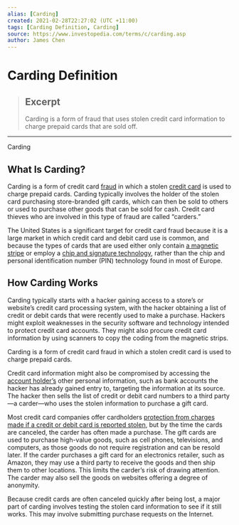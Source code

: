 ```yaml
---
alias: [Carding]
created: 2021-02-28T22:27:02 (UTC +11:00)
tags: [Carding Definition, Carding]
source: https://www.investopedia.com/terms/c/carding.asp
author: James Chen
---
```


# Carding Definition

> ## Excerpt
> Carding is a form of fraud that uses stolen credit card information to charge prepaid cards that are sold off.

---

Carding
## What Is Carding?

Carding is a form of credit card [fraud](https://www.investopedia.com/terms/f/fraud.asp) in which a stolen [credit card](https://www.investopedia.com/terms/c/creditcard.asp) is used to charge prepaid cards. Carding typically involves the holder of the stolen card purchasing store-branded gift cards, which can then be sold to others or used to purchase other goods that can be sold for cash. Credit card thieves who are involved in this type of fraud are called “carders.”

The United States is a significant target for credit card fraud because it is a large market in which credit card and debit card use is common, and because the types of cards that are used either only contain [a magnetic stripe](https://www.investopedia.com/terms/m/magnetic-stripe-card.asp) or employ a [chip and signature technology](https://www.investopedia.com/terms/c/chipandsignature-card.asp), rather than the chip and personal identification number (PIN) technology found in most of Europe.

## How Carding Works

Carding typically starts with a hacker gaining access to a store’s or website’s credit card processing system, with the hacker obtaining a list of credit or debit cards that were recently used to make a purchase. Hackers might exploit weaknesses in the security software and technology intended to protect credit card accounts. They might also procure credit card information by using scanners to copy the coding from the magnetic strips.

Carding is a form of credit card fraud in which a stolen credit card is used to charge prepaid cards.

Credit card information might also be compromised by accessing the [account holder’s](https://www.investopedia.com/terms/p/primary-account-holder.asp) other personal information, such as bank accounts the hacker has already gained entry to, targeting the information at its source. The hacker then sells the list of credit or debit card numbers to a third party—a carder—who uses the stolen information to purchase a gift card.

Most credit card companies offer cardholders [protection from charges made if a credit or debit card is reported stolen](https://www.investopedia.com/ask/answers/09/stolen-credit-card.asp), but by the time the cards are canceled, the carder has often made a purchase. The gift cards are used to purchase high-value goods, such as cell phones, televisions, and computers, as those goods do not require registration and can be resold later. If the carder purchases a gift card for an electronics retailer, such as Amazon, they may use a third party to receive the goods and then ship them to other locations. This limits the carder’s risk of drawing attention. The carder may also sell the goods on websites offering a degree of anonymity.

Because credit cards are often canceled quickly after being lost, a major part of carding involves testing the stolen card information to see if it still works. This may involve submitting purchase requests on the Internet.
